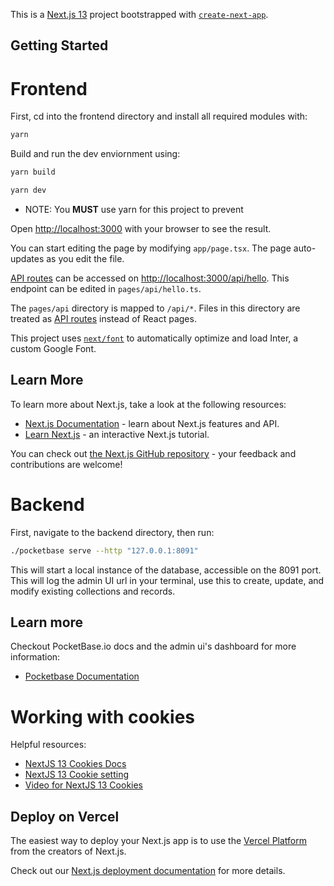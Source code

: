 This is a [Next.js 13](https://nextjs.org/) project bootstrapped with [`create-next-app`](https://github.com/vercel/next.js/tree/canary/packages/create-next-app).

## Getting Started

# Frontend

First, cd into the frontend directory and install all required modules with: 

```bash
yarn
```
Build and run the dev enviornment using:

```bash
yarn build

yarn dev
```
* NOTE: You **MUST** use yarn for this project to prevent 


Open [http://localhost:3000](http://localhost:3000) with your browser to see the result.

You can start editing the page by modifying `app/page.tsx`. The page auto-updates as you edit the file.

[API routes](https://nextjs.org/docs/api-routes/introduction) can be accessed on [http://localhost:3000/api/hello](http://localhost:3000/api/hello). This endpoint can be edited in `pages/api/hello.ts`.

The `pages/api` directory is mapped to `/api/*`. Files in this directory are treated as [API routes](https://nextjs.org/docs/api-routes/introduction) instead of React pages.

This project uses [`next/font`](https://nextjs.org/docs/basic-features/font-optimization) to automatically optimize and load Inter, a custom Google Font.

## Learn More

To learn more about Next.js, take a look at the following resources:

- [Next.js Documentation](https://nextjs.org/docs) - learn about Next.js features and API.
- [Learn Next.js](https://nextjs.org/learn) - an interactive Next.js tutorial.

You can check out [the Next.js GitHub repository](https://github.com/vercel/next.js/) - your feedback and contributions are welcome!

# Backend

First, navigate to the backend directory, then run:

```bash
./pocketbase serve --http "127.0.0.1:8091"
```
This will start a local instance of the database, accessible on the 8091 port. 
This will log the admin UI url in your terminal, use this to create, update, and modify existing collections and records. 

## Learn more

Checkout PocketBase.io docs and the admin ui's dashboard for more information:
 
  - [Pocketbase Documentation](https://pocketbase.io/docs)

#

# Working with cookies

Helpful resources: 

 - [NextJS 13 Cookies Docs](https://beta.nextjs.org/docs/api-reference/cookies)
 - [NextJS 13 Cookie setting](https://beta.nextjs.org/docs/api-reference/response#cookies)
 - [Video for NextJS 13 Cookies](https://www.youtube.com/watch?v=vsEKmufzT6M&t=476s)


## Deploy on Vercel

The easiest way to deploy your Next.js app is to use the [Vercel Platform](https://vercel.com/new?utm_medium=default-template&filter=next.js&utm_source=create-next-app&utm_campaign=create-next-app-readme) from the creators of Next.js.

Check out our [Next.js deployment documentation](https://nextjs.org/docs/deployment) for more details.
